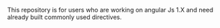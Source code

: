 This repository is for users who are working on angular Js 1.X and need already built commonly used directives.